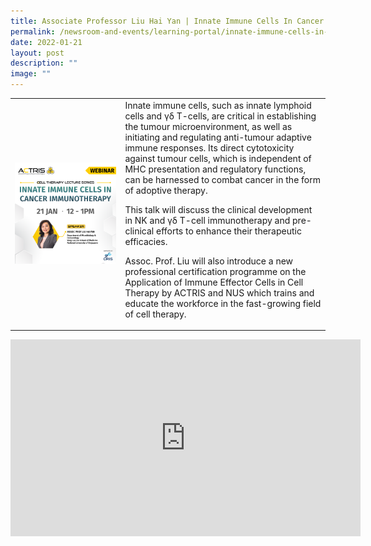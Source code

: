 ```yaml
---
title: Associate Professor Liu Hai Yan | Innate Immune Cells In Cancer Immunotherapy
permalink: /newsroom-and-events/learning-portal/innate-immune-cells-in-cancer-immunotherapy/
date: 2022-01-21
layout: post
description: ""
image: ""
---
```

<table>
	<tbody>
		<tr>
			<td style="width:35%">
				<img src="/images/Learning%20Portal/2022/webinar_square-a-prof-liu.png">
			</td>
			<td style="width:65%">
Innate immune cells, such as innate lymphoid cells and γδ T-cells, are critical in establishing the tumour microenvironment, as well as initiating and regulating anti-tumour adaptive immune responses. Its direct cytotoxicity against tumour cells, which is independent of MHC presentation and regulatory functions, can be harnessed to combat cancer in the form of adoptive therapy.

This talk will discuss the clinical development in NK and γδ T-cell immunotherapy and pre-clinical efforts to enhance their therapeutic efficacies.

Assoc. Prof. Liu will also introduce a new professional certification programme on the Application of Immune Effector Cells in Cell Therapy by ACTRIS and NUS which trains and educate the workforce in the fast-growing field of cell therapy.
			</td>
		</tr>
	</tbody>
</table>

<iframe allowfullscreen="" allow="accelerometer; autoplay; clipboard-write; encrypted-media; gyroscope; picture-in-picture; web-share" frameborder="0" title="YouTube video player" src="https://www.youtube.com/embed/3psswwNiaew?si=6kU6i6mKCVOFMJ3x" height="315" width="560"></iframe>
